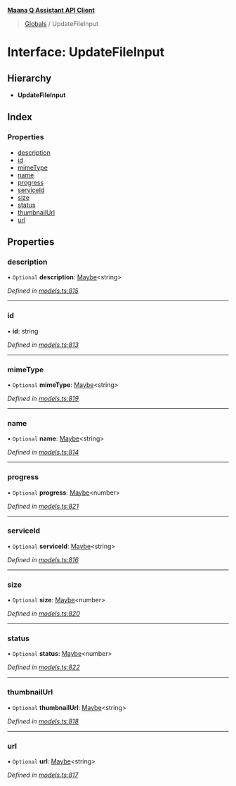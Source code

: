**[Maana Q Assistant API Client](../README.md)**

> [Globals](../README.md) / UpdateFileInput

# Interface: UpdateFileInput

## Hierarchy

* **UpdateFileInput**

## Index

### Properties

* [description](updatefileinput.md#description)
* [id](updatefileinput.md#id)
* [mimeType](updatefileinput.md#mimetype)
* [name](updatefileinput.md#name)
* [progress](updatefileinput.md#progress)
* [serviceId](updatefileinput.md#serviceid)
* [size](updatefileinput.md#size)
* [status](updatefileinput.md#status)
* [thumbnailUrl](updatefileinput.md#thumbnailurl)
* [url](updatefileinput.md#url)

## Properties

### description

• `Optional` **description**: [Maybe](../README.md#maybe)\<string>

*Defined in [models.ts:815](https://github.com/maana-io/q-assistant-client/blob/develop/src/models.ts#L815)*

___

### id

•  **id**: string

*Defined in [models.ts:813](https://github.com/maana-io/q-assistant-client/blob/develop/src/models.ts#L813)*

___

### mimeType

• `Optional` **mimeType**: [Maybe](../README.md#maybe)\<string>

*Defined in [models.ts:819](https://github.com/maana-io/q-assistant-client/blob/develop/src/models.ts#L819)*

___

### name

• `Optional` **name**: [Maybe](../README.md#maybe)\<string>

*Defined in [models.ts:814](https://github.com/maana-io/q-assistant-client/blob/develop/src/models.ts#L814)*

___

### progress

• `Optional` **progress**: [Maybe](../README.md#maybe)\<number>

*Defined in [models.ts:821](https://github.com/maana-io/q-assistant-client/blob/develop/src/models.ts#L821)*

___

### serviceId

• `Optional` **serviceId**: [Maybe](../README.md#maybe)\<string>

*Defined in [models.ts:816](https://github.com/maana-io/q-assistant-client/blob/develop/src/models.ts#L816)*

___

### size

• `Optional` **size**: [Maybe](../README.md#maybe)\<number>

*Defined in [models.ts:820](https://github.com/maana-io/q-assistant-client/blob/develop/src/models.ts#L820)*

___

### status

• `Optional` **status**: [Maybe](../README.md#maybe)\<number>

*Defined in [models.ts:822](https://github.com/maana-io/q-assistant-client/blob/develop/src/models.ts#L822)*

___

### thumbnailUrl

• `Optional` **thumbnailUrl**: [Maybe](../README.md#maybe)\<string>

*Defined in [models.ts:818](https://github.com/maana-io/q-assistant-client/blob/develop/src/models.ts#L818)*

___

### url

• `Optional` **url**: [Maybe](../README.md#maybe)\<string>

*Defined in [models.ts:817](https://github.com/maana-io/q-assistant-client/blob/develop/src/models.ts#L817)*
